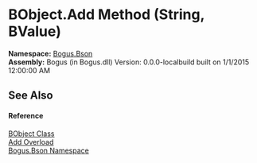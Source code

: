 # BObject.Add Method (String, BValue)
 

**Namespace:**&nbsp;<a href="N_Bogus_Bson">Bogus.Bson</a><br />**Assembly:**&nbsp;Bogus (in Bogus.dll) Version: 0.0.0-localbuild built on 1/1/2015 12:00:00 AM

## See Also


#### Reference
<a href="T_Bogus_Bson_BObject">BObject Class</a><br /><a href="Overload_Bogus_Bson_BObject_Add">Add Overload</a><br /><a href="N_Bogus_Bson">Bogus.Bson Namespace</a><br />